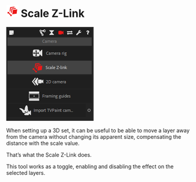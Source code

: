 # ![Scale Z Link Icon](img\duik-icons\zlink-icon-r.png) Scale Z-Link

![scale zlink panel](img\duik-screenshots\S-Camera\ScaleZLink-panel.PNG)

When setting up a 3D set, it can be useful to be able to move a layer away from the camera without changing its apparent size, compensating the distance with the scale value.

That’s what the Scale Z-Link does.

This tool works as a toggle, enabling and disabling the effect on the selected layers.
